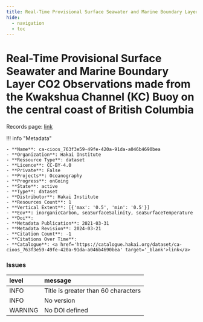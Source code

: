 ```yaml
---
title: Real-Time Provisional Surface Seawater and Marine Boundary Layer CO2 Observations made from the Kwakshua Channel (KC) Buoy on the central coast of British Columbia
hide:
  - navigation
  - toc
---
```


# Real-Time Provisional Surface Seawater and Marine Boundary Layer CO2 Observations made from the Kwakshua Channel (KC) Buoy on the central coast of British Columbia

Records page: <a href='https://catalogue.hakai.org/dataset/ca-cioos_763f3e59-49fe-420a-91da-a046b4690bea' target='_blank'>link</a>

<div id='map'></div>

!!! info "Metadata"
    
    - **Name**: ca-cioos_763f3e59-49fe-420a-91da-a046b4690bea 
    - **Organization**: Hakai Institute 
    - **Ressource Type**: dataset 
    - **Licence**: CC-BY-4.0 
    - **Private**: False 
    - **Projects**: Oceanography 
    - **Progress**: onGoing 
    - **State**: active 
    - **Type**: dataset 
    - **Distributor**: Hakai Institute 
    - **Resources Count**: 1 
    - **Vertical Extent**: [{'max': '0.5', 'min': '0.5'}] 
    - **Eov**: inorganicCarbon, seaSurfaceSalinity, seaSurfaceTemperature 
    - **Doi**:  
    - **Metadata Publication**: 2021-03-31 
    - **Metadata Revision**: 2024-03-21 
    - **Citation Count**: -1 
    - **Citations Over Time**:  
    - **Catalogue**: <a href='https://catalogue.hakai.org/dataset/ca-cioos_763f3e59-49fe-420a-91da-a046b4690bea' target='_blank'>link</a> 

### Issues

| level   | message                             |
|:--------|:------------------------------------|
| INFO    | Title is greater than 60 characters |
| INFO    | No version                          |
| WARNING | No DOI defined                      |

<script>
   document.addEventListener("DOMContentLoaded", function() {
    var map = L.map('map').setView([51.505, -125.09], 5);
    L.tileLayer('https://tile.openstreetmap.org/{z}/{x}/{y}.png', {
        maxZoom: 19,
        attribution: '&copy; <a href="http://www.openstreetmap.org/copyright">OpenStreetMap</a>'
    }).addTo(map);
    var geojsonFeature = {
        "type": "Feature",
        "properties": {
            "name" : "Real-Time Provisional Surface Seawater and Marine Boundary Layer CO2 Observations made from the Kwakshua Channel (KC) Buoy on the central coast of British Columbia"
        },
        "geometry": {'type': 'Point', 'coordinates': [-127.9697, 51.6507]}
    }
    L.geoJSON(geojsonFeature).addTo(map);
   })
</script>